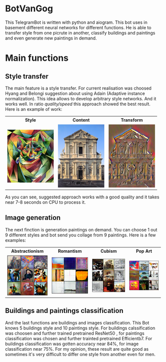 # BotVanGog
This TelegramBot is written with python and aiogram. This bot uses in basement different neural networks for different functions. He is able to transfer style from one picrute in another, classify buildings and paintings and even generate new paintings in demand.
# Main functions
## Style transfer
The main feature is a style transfer. For current realisation was choosed Hyang and Belongi suggestion about using Adain (Adaptive instance normalization). This idea allows to develop arbitrary style networks. And it works well. In ratio *quality/speed* this approach showed the best result. Here is an example of work:
<table align ="center">
  <tr><th>Style</th><th>Content</th><th>Transform</th>
  <tr>
    <td>
    <img src="https://github.com/ShirokovSe/BotVanGog/blob/main/Example/style.png" width="150">
    </td>
   <td>
   <img src="https://github.com/ShirokovSe/BotVanGog/blob/main/Example/content.png" width="150"</td>
  </td>
   <td>
   <img src="https://github.com/ShirokovSe/BotVanGog/blob/main/Example/transform.png" width="150"</td>
   </tr>
</table>
  
As you can see, suggested approach works with a good quality and it takes near 7-8 seconds on CPU to process it.

## Image generation
The next finction is generation paintings on demand. You can choose 1 out 9 different styles and bot send you collage from 9 paintings. Here is a few examples:
<table align ="center">
  <tr><th>Abstractionism</th><th>Romantism</th><th>Cubism</th><th>Pop Art</th>
  <tr>
    <td>
    <img src="https://github.com/ShirokovSe/BotVanGog/blob/main/Example/generated.png" width="150">
    </td>
   <td>
   <img src="https://github.com/ShirokovSe/BotVanGog/blob/main/Example/generated2.png" width="150"</td>
  </td>
   <td>
   <img src="https://github.com/ShirokovSe/BotVanGog/blob/main/Example/generated3.png" width="150"
        </td>
    <td>
   <img src="https://github.com/ShirokovSe/BotVanGog/blob/main/Example/generated4.png" width="150"
        </td>
   </tr>
</table>

  
 ## Buildings and paintings classification
 And the last functions are buildings and images classification. This Bot knows 5 buildings style and 10 paintings style. For buildings calssification was choosen and further trained pretrained ResNet50 , for paintings classification was chosen and further trainted pretrained Efficientb7. For buildings classification was gotten accuracy near 84%, for image classification near 75%. For my opinion, these result are quite good as sometimes it's very difficult to differ one style from another even for men.
